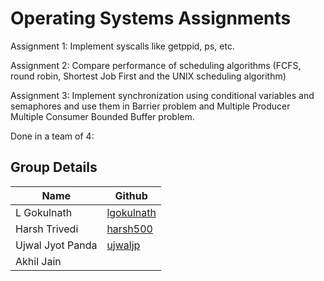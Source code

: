 # Operating Systems Assignments

Assignment 1: Implement syscalls like getppid, ps, etc.

Assignment 2: Compare performance of scheduling algorithms (FCFS, round robin, Shortest Job First and the UNIX scheduling algorithm)

Assignment 3: Implement synchronization using conditional variables and semaphores and use them in Barrier problem and Multiple Producer Multiple Consumer Bounded Buffer problem.

Done in a team of 4:
## Group Details
|Name |Github | 
| --- | --- | 
|L Gokulnath | [lgokulnath](https://github.com/lgokulnath)
|Harsh Trivedi | [harsh500](https://github.com/harsh500)
|Ujwal Jyot Panda | [ujwaljp](https://github.com/ujwaljp)
|Akhil Jain | 
